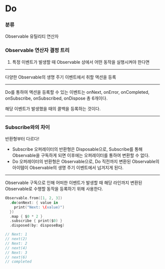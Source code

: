 # Do

### 분류

Observable 유틸리티 연산자

### Observable 연산자 결정 트리

1. 특정 이벤트가 발생할 때 Observable 상에서 어떤 동작을 실행시켜야 한다면

---

다양한 Observable의 생명 주기 이벤트에서 취할 액션을 등록

---

Do를 통하여 액션을 등록할 수 있는 이벤트는 onNext, onError, onCompleted, onSubscribe, onSubscribed, onDispose 총 6개이다.

해당 이벤트가 발생했을 때의 콜백을 등록하는 것이다.

---

### Subscribe와의 차이

반환형부터 다르다!

- Subscribe 오퍼레이터의 반환형은 Disposable으로, Subscribe를 통해 Observable을 구독하게 되면 이후에는 오퍼레이터를 통하여 변환할 수 없다.
- Do 오퍼레이터의 반환형은 Observable으로, Do 직전까지 변환된 Observable의 아이템이 Observable의 생명 주기 이벤트에서 넘겨지게 된다.

---

Observable 구독으로 인해 어떠한 이벤트가 발생할 때 해당 라인까지 변환된 Observable로 수행할 동작을 등록하기 위해 사용한다.

```swift
Observable.from([1, 2, 3])
  .do(onNext: { value in
    print("Next: \(value)")
  })
  .map { $0 * 2 }
  .subscribe { print($0) }
  .disposed(by: disposeBag)

// Next: 1
// next(2)
// Next: 2
// next(4)
// Next: 3
// next(6)
// completed
```

